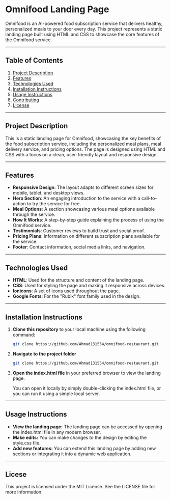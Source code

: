 # Omnifood Landing Page

Omnifood is an AI-powered food subscription service that delivers healthy, personalized meals to your door every day. This project represents a static landing page built using HTML and CSS to showcase the core features of the Omnifood service.

---

## Table of Contents

1. [Project Description](#project-description)
2. [Features](#features)
3. [Technologies Used](#technologies-used)
4. [Installation Instructions](#installation-instructions)
5. [Usage Instructions](#usage-instructions)
6. [Contributing](#contributing)
7. [License](#license)

---

## Project Description

This is a static landing page for Omnifood, showcasing the key benefits of the food subscription service, including the personalized meal plans, meal delivery service, and pricing options. The page is designed using HTML and CSS with a focus on a clean, user-friendly layout and responsive design.

---

## Features

- **Responsive Design**: The layout adapts to different screen sizes for mobile, tablet, and desktop views.
- **Hero Section**: An engaging introduction to the service with a call-to-action to try the service for free.
- **Meal Options**: A section showcasing various meal options available through the service.
- **How It Works**: A step-by-step guide explaining the process of using the Omnifood service.
- **Testimonials**: Customer reviews to build trust and social proof.
- **Pricing Plans**: Information on different subscription plans available for the service.
- **Footer**: Contact information, social media links, and navigation.

---

## Technologies Used

- **HTML**: Used for the structure and content of the landing page.
- **CSS**: Used for styling the page and making it responsive across devices.
- **Ionicons**: A set of icons used throughout the page.
- **Google Fonts**: For the "Rubik" font family used in the design.

---

## Installation Instructions

1. **Clone this repository** to your local machine using the following command:

   ```bash
   git clone https://github.com/Ahmad131554/omnifood-restaurant.git
   ```

2. **Navigate to the project folder**

   ```bash
   git clone https://github.com/Ahmad131554/omnifood-restaurant.git
   ```

3. **Open the index.html file** in your preferred browser to view the landing page.

   You can open it locally by simply double-clicking the index.html file, or you can run it using a simple local server.

---

## Usage Instructions

- **View the landing page:** The landing page can be accessed by opening the index.html file in any modern browser.
- **Make edits:** You can make changes to the design by editing the style.css file.
- **Add new features:** You can extend this landing page by adding new sections or integrating it into a dynamic web application.

---

## Licese

This project is licensed under the MIT License. See the LICENSE file for more information.
